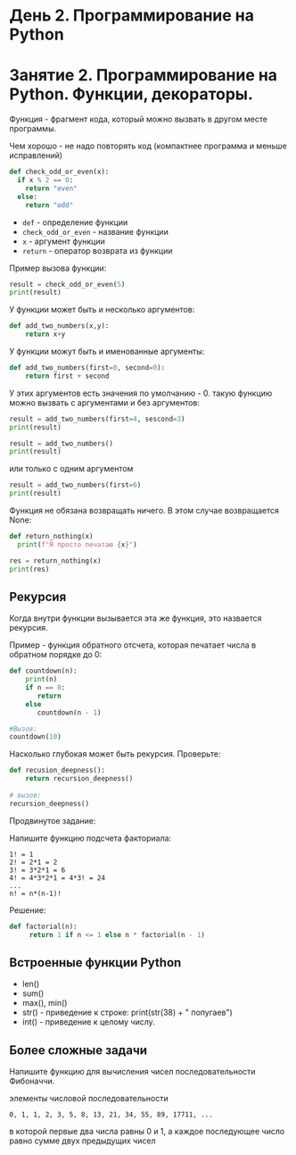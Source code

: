 # День 2. Программирование на Python

# Занятие 2. Программирование на Python. Функции, декораторы.

Функция - фрагмент кода, который можно вызвать в другом месте программы.

Чем хорошо - не надо повторять код (компактнее программа и меньше исправлений)

```python
def check_odd_or_even(x):
  if x % 2 == 0:
    return "even"
  else:
    return "odd"  
```

* `def` - определение функции
* `check_odd_or_even` - название функции
* `x` - аргумент функции
* `return` - оператор возврата из функции

Пример вызова функции:

```python
result = check_odd_or_even(5)
print(result)
```

У функции может быть и несколько аргументов:

```python
def add_two_numbers(x,y):
    return x+y
```

У функции можут быть и именованные аргументы:

```python
def add_two_numbers(first=0, second=0):
    return first + second
```

У этих аргументов есть значения по умолчанию - 0.
такую функцию можно вызвать c аргументами и без аргументов:

```python
result = add_two_numbers(first=4, sescond=3)
print(result)

result = add_two_numbers()
print(result)
```
или только с одним аргументом

```python
result = add_two_numbers(first=6)
print(result)
```

Функция не обязана возвращать ничего. В этом случае возвращается None:

```python
def return_nothing(x)
  print(f"Я просто печатаю {x}")

res = return_nothing(x)
print(res)
```

## Рекурсия

Когда внутри функции вызывается эта же функция, это назвается рекурсия.

Пример - функция обратного отсчета, которая печатает числа в обратном порядке до 0:

```python
def countdown(n):
    print(n)
    if n == 0:
       return
    else
       countdown(n - 1)

#Вызов:
countdown(10)
```

Насколько глубокая может быть рекурсия. Проверьте:


```python
def recusion_deepness():
    return recursion_deepness()
 
# вызов:
recursion_deepness()
```

Продвинутое задание:

Напишите функцию подсчета факториала:

```
1! = 1
2! = 2*1 = 2
3! = 3*2*1 = 6
4! = 4*3*2*1 = 4*3! = 24
...
n! = n*(n-1)! 
```

Решение:

```python
def factorial(n):
     return 1 if n <= 1 else n * factorial(n - 1)
```

## Встроенные функции Python

* len()
* sum()
* max(), min()
* str() - приведение к строке: print(str(38) + " попугаев")
* int() - приведение к целому числу.

## Более сложные задачи

Напишите функцию для вычисления чисел последовательности Фибоначчи.

элементы числовой последовательности

    0, 1, 1, 2, 3, 5, 8, 13, 21, 34, 55, 89, 17711, ...

в которой первые два числа равны 0 и 1, а каждое последующее число равно сумме двух предыдущих чисел



